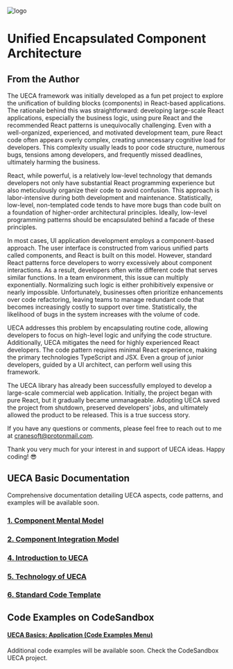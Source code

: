 ![logo](https://github.com/nekutuzov/ueca-docs/blob/master/docs/_npm_docs/logo.png?raw=true)

# Unified Encapsulated Component Architecture

## From the Author

The UECA framework was initially developed as a fun pet project to explore the unification of building blocks (components) in React-based applications. The rationale behind this was straightforward: developing large-scale React applications, especially the business logic, using pure React and the recommended React patterns is unequivocally challenging. Even with a well-organized, experienced, and motivated development team, pure React code often appears overly complex, creating unnecessary cognitive load for developers. This complexity usually leads to poor code structure, numerous bugs, tensions among developers, and frequently missed deadlines, ultimately harming the business.

React, while powerful, is a relatively low-level technology that demands developers not only have substantial React programming experience but also meticulously organize their code to avoid confusion. This approach is labor-intensive during both development and maintenance. Statistically, low-level, non-templated code tends to have more bugs than code built on a foundation of higher-order architectural principles. Ideally, low-level programming patterns should be encapsulated behind a facade of these principles.

In most cases, UI application development employs a component-based approach. The user interface is constructed from various unified parts called components, and React is built on this model. However, standard React patterns force developers to worry excessively about component interactions. As a result, developers often write different code that serves similar functions. In a team environment, this issue can multiply exponentially. Normalizing such logic is either prohibitively expensive or nearly impossible. Unfortunately, businesses often prioritize enhancements over code refactoring, leaving teams to manage redundant code that becomes increasingly costly to support over time. Statistically, the likelihood of bugs in the system increases with the volume of code.

UECA addresses this problem by encapsulating routine code, allowing developers to focus on high-level logic and unifying the code structure. Additionally, UECA mitigates the need for highly experienced React developers. The code pattern requires minimal React experience, making the primary technologies TypeScript and JSX. Even a group of junior developers, guided by a UI architect, can perform well using this framework.

The UECA library has already been successfully employed to develop a large-scale commercial web application. Initially, the project began with pure React, but it gradually became unmanageable. Adopting UECA saved the project from shutdown, preserved developers' jobs, and ultimately allowed the product to be released. This is a true success story.

If you have any questions or comments, please feel free to reach out to me at cranesoft@protonmail.com.

Thank you very much for your interest in and support of UECA ideas. Happy coding! 😎

## UECA Basic Documentation

Comprehensive documentation detailing UECA aspects, code patterns, and examples will be available soon.

### [1. Component Mental Model](/docs/component-mental-model.md)

### [2. Component Integration Model](/docs/component-intergation-model.md)

### [4. Introduction to UECA](/docs/introduction.md)

### [5. Technology of UECA ](/docs/technology.md)

### [6. Standard Code Template](/docs/code-template.md)

## Code Examples on CodeSandbox
#### [UECA Basics: Application (Code Examples Menu)](https://codesandbox.io/p/sandbox/frosty-banach-jsf84c)

Additional code examples will be available soon. Check the CodeSandbox UECA project.

